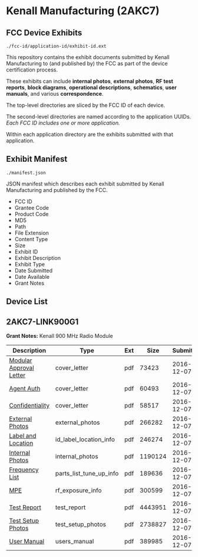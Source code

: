# Kenall Manufacturing (2AKC7)
## FCC Device Exhibits

```
./fcc-id/application-id/exhibit-id.ext
```

This repository contains the exhibit documents submitted by Kenall Manufacturing to (and published by) the FCC as part of the device certification process.

These exhibits can include **internal photos**, **external photos**, **RF test reports**, **block diagrams**, **operational descriptions**, **schematics**, **user manuals**, and various **correspondence**.

The top-level directories are sliced by the FCC ID of each device.

The second-level directories are named according to the application UUIDs. *Each FCC ID includes one or more application.*

Within each application directory are the exhibits submitted with that application. 

## Exhibit Manifest

```
./manifest.json
```

JSON manifest which describes each exhibit submitted by Kenall Manufacturing and published by the FCC.

- FCC ID
- Grantee Code
- Product Code
- MD5
- Path
- File Extension
- Content Type
- Size
- Exhibit ID
- Exhibit Description
- Exhibit Type
- Date Submitted
- Date Available
- Grant Notes

## Device List
## 2AKC7-LINK900G1
**Grant Notes:** Kenall 900 MHz Radio Module

| Description | Type | Ext | Size | Submitted | Available |
| ----------- | ---- | --- | ---- | --------- | --------- |
| [Modular Approval Letter](2AKC7-LINK900G1/d34186a0a6b204f4c7829022eb59e184/3220516.pdf) | cover_letter | pdf | 73423 | 2016-12-07 | 2016-12-07 |
| [Agent Auth](2AKC7-LINK900G1/d34186a0a6b204f4c7829022eb59e184/3220517.pdf) | cover_letter | pdf | 60493 | 2016-12-07 | 2016-12-07 |
| [Confidentiality](2AKC7-LINK900G1/d34186a0a6b204f4c7829022eb59e184/3220518.pdf) | cover_letter | pdf | 58517 | 2016-12-07 | 2016-12-07 |
| [External Photos](2AKC7-LINK900G1/d34186a0a6b204f4c7829022eb59e184/3220519.pdf) | external_photos | pdf | 266282 | 2016-12-07 | 2016-12-07 |
| [Label and Location](2AKC7-LINK900G1/d34186a0a6b204f4c7829022eb59e184/3220520.pdf) | id_label_location_info | pdf | 246274 | 2016-12-07 | 2016-12-07 |
| [Internal Photos](2AKC7-LINK900G1/d34186a0a6b204f4c7829022eb59e184/3220521.pdf) | internal_photos | pdf | 1190124 | 2016-12-07 | 2016-12-07 |
| [Frequency List](2AKC7-LINK900G1/d34186a0a6b204f4c7829022eb59e184/3220526.pdf) | parts_list_tune_up_info | pdf | 189636 | 2016-12-07 | 2016-12-07 |
| [MPE](2AKC7-LINK900G1/d34186a0a6b204f4c7829022eb59e184/3220522.pdf) | rf_exposure_info | pdf | 300599 | 2016-12-07 | 2016-12-07 |
| [Test Report](2AKC7-LINK900G1/d34186a0a6b204f4c7829022eb59e184/3220523.pdf) | test_report | pdf | 4443951 | 2016-12-07 | 2016-12-07 |
| [Test Setup Photos](2AKC7-LINK900G1/d34186a0a6b204f4c7829022eb59e184/3220524.pdf) | test_setup_photos | pdf | 2738827 | 2016-12-07 | 2016-12-07 |
| [User Manual](2AKC7-LINK900G1/d34186a0a6b204f4c7829022eb59e184/3220525.pdf) | users_manual | pdf | 389985 | 2016-12-07 | 2016-12-07 |
